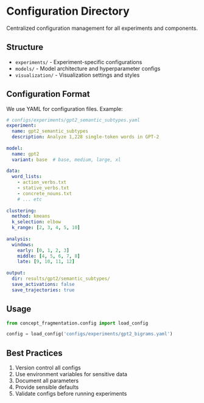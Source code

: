# Configuration Directory

Centralized configuration management for all experiments and components.

## Structure

- `experiments/` - Experiment-specific configurations
- `models/` - Model architecture and hyperparameter configs
- `visualization/` - Visualization settings and styles

## Configuration Format

We use YAML for configuration files. Example:

```yaml
# configs/experiments/gpt2_semantic_subtypes.yaml
experiment:
  name: gpt2_semantic_subtypes
  description: Analyze 1,228 single-token words in GPT-2
  
model:
  name: gpt2
  variant: base  # base, medium, large, xl
  
data:
  word_lists:
    - action_verbs.txt
    - stative_verbs.txt
    - concrete_nouns.txt
    # ... etc
  
clustering:
  method: kmeans
  k_selection: elbow
  k_range: [2, 3, 4, 5, 10]
  
analysis:
  windows:
    early: [0, 1, 2, 3]
    middle: [4, 5, 6, 7, 8]
    late: [9, 10, 11, 12]
  
output:
  dir: results/gpt2/semantic_subtypes/
  save_activations: false
  save_trajectories: true
```

## Usage

```python
from concept_fragmentation.config import load_config

config = load_config('configs/experiments/gpt2_bigrams.yaml')
```

## Best Practices

1. Version control all configs
2. Use environment variables for sensitive data
3. Document all parameters
4. Provide sensible defaults
5. Validate configs before running experiments